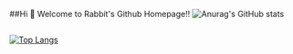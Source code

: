 ##Hi 💖 Welcome to Rabbit's Github Homepage!!
![Anurag's GitHub stats](https://github-readme-stats.vercel.app/api?username=caizilong2019&show_icons=true&theme=gruvbox)
##
[![Top Langs](https://github-readme-stats.vercel.app/api/top-langs/?username=caizilong2019)](https://github.com/anuraghazra/github-readme-stats)

